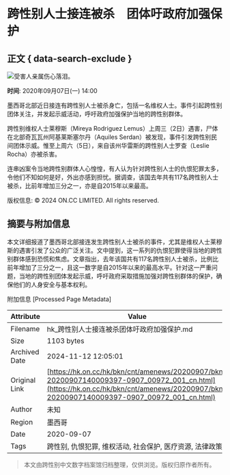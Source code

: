 # 跨性别人士接连被杀　团体吁政府加强保护

## 正文 { data-search-exclude }


![受害人亲属伤心落泪。](///hk.on.cc/hk/bkn/cnt/amenews/20200907/photo/bkn-20200907140009397-0907_00972_001_01p.jpg?20200907140421)

**时间**: 2020年09月07日(一) 14:00

墨西哥北部近日接连有跨性别人士被杀身亡，包括一名维权人士。事件引起跨性别团体关注，并发起示威活动，呼吁政府加强保护当地的跨性别群体。

跨性别维权人士莱穆斯（Mireya Rodriguez Lemus）上周三（2日）遇害，尸体在北部奇瓦瓦州阿基莱斯塞尔丹（Aquiles Serdan）被发现，事件引发跨性别民间团体示威。惟至上周六（5日），来自该州华雷斯的跨性别人士罗查（Leslie Rocha）亦被杀害。

连串凶案令当地跨性别群体人心惶惶，有人认为针对跨性别人士的仇恨犯罪太多，令他们不知如何是好，外出亦感到担忧。据调查，该国去年共有117名跨性别人士被杀，比前年增加三分之一，亦是自2015年以来最高。

版权信息: © 2024 ON.CC LIMITED. All rights reserved.

## 摘要与附加信息

<!-- tcd_abstract -->
本文详细报道了墨西哥北部接连发生跨性别人士被杀的事件，尤其是维权人士莱穆斯的遇害引发了公众的广泛关注。文中提到，这一系列的仇恨犯罪使得当地的跨性别群体感到恐慌和焦虑。文章指出，去年该国共有117名跨性别人士被杀，比例比前年增加了三分之一，且这一数字是自2015年以来的最高水平。针对这一严重问题，当地的跨性别团体发起示威，呼吁政府采取措施加强对跨性别群体的保护，确保他们的人身安全与基本权利。
<!-- tcd_abstract_end -->

附加信息 [Processed Page Metadata]

| Attribute       | Value                                  |
|-----------------|----------------------------------------|
| Filename        | hk_跨性别人士接连被杀团体吁政府加强保护.md                             |
| Size            | 1103 bytes                           |
| Archived Date   | 2024-11-12 12:05:01                             |
| Original Link   | [https://hk.on.cc/hk/bkn/cnt/amenews/20200907/bkn-20200907140009397-0907_00972_001_cn.html](https://hk.on.cc/hk/bkn/cnt/amenews/20200907/bkn-20200907140009397-0907_00972_001_cn.html)                       |
| Author          | 未知                               |
| Region          | 墨西哥                               |
| Date            | 2020-09-07                                 |
| Tags            | 跨性别, 仇恨犯罪, 维权活动, 社会保护, 医疗资源, 法律政策                                 |
>
> 本文由跨性别中文数字档案馆归档整理，仅供浏览。版权归原作者所有。
>